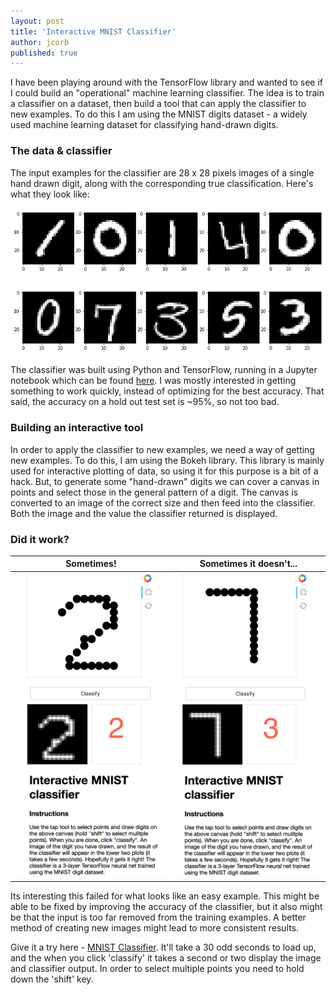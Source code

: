 ```yaml
---
layout: post
title: 'Interactive MNIST Classifier'
author: jcorb
published: true
---
```


I have been playing around with the TensorFlow library and wanted to see if I could build an "operational" machine learning classifier.  The idea is to train a classifier on a dataset, then build a tool that can apply the classifier to new examples.  To do this I am using the MNIST digits dataset - a widely used machine learning dataset for classifying hand-drawn digits.

### The data & classifier
The input examples for the classifier are 28 x 28 pixels images of a single hand drawn digit, along with the corresponding true classification.  Here's what they look like:

![](../images/mnist_examples.png)


The classifier was built using Python and TensorFlow, running in a Jupyter notebook which can be found [here](https://github.com/jcorb/interactive_mnist/blob/master/mnist_classifier_tensorflow.ipynb). I was mostly interested in getting something to work quickly, instead of optimizing for the best accuracy.  That said, the accuracy on a hold out test set is ~95%, so not too bad.  

### Building an interactive tool

In order to apply the classifier to new examples, we need a way of getting new examples.  To do this, I am using the Bokeh library.  This library is mainly used for interactive plotting of data, so using it for this purpose is a bit of a hack.  But, to generate some "hand-drawn" digits we can cover a canvas in points and select those in the general pattern of a digit.  The canvas is converted to an image of the correct size and then feed into the classifier.  Both the image and the value the classifier returned is displayed.

### Did it work?

Sometimes!                              |  Sometimes it doesn't...
:--------------------------------------:|:--------------------------------------:
![](../images/mnist_correct.png?s=200)  |  ![](../images/mnist_incorrect.png?s=200)


Its interesting this failed for what looks like an easy example.  This might be able to be fixed by improving the accuracy of the classifier, but it also might be that the input is too far removed from the training examples.  A better method of creating new images might lead to more consistent results.

Give it a try here - [MNIST Classifier](https://calm-meadow-39640.herokuapp.com/app).  It'll take a 30 odd seconds to load up, and the when you click 'classify' it takes a second or two display the image and classifier output.  In order to select multiple points you need to hold down the 'shift' key.

